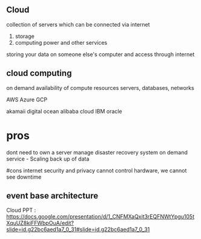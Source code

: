 ## Cloud 

collection of servers which can be connected via internet
1. storage
2. computing power and other services


storing your data on someone else's computer and access through internet


## cloud computing
on demand availability of compute resources
servers, databases, networks 


AWS 
Azure 
GCP 

akamaii
digital ocean 
alibaba cloud 
IBM 
oracle 


# pros
dont need to own a server
manage disaster recovery system 
on demand service - Scaling 
back up of data

#cons
internet
security and privacy 
cannot control hardware, we cannot see
downtime 

## event base architecture 

Cloud PPT :
https://docs.google.com/presentation/d/1_CNFMXaQxit3rEQFNWtYpgu105tXquUZ8kiFFWbpOuA/edit?slide=id.g22bc6aed1a7_0_31#slide=id.g22bc6aed1a7_0_31










